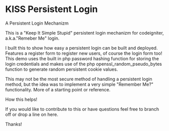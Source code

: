 KISS Persistent Login
=====================

A Persistent Login Mechanizm

This is a "Keep It Simple Stupid" persistent login mechanizm for codeigniter, a.k.a."Remeber Me" login.

I built this to show how easy a persistent login can be built and deployed. 
Features a register form to register new users, of course the login form too! 
This demo uses the built in php password hashing function for storing the login credentials
and makes use of the php openssl_random_pseudo_bytes function to generate random persistent cookie values.

This may not be the most secure method of handling a persistent login method, but the idea was to implement a very simple
"Remember Me?" functionality. More of a starting point or reference. 

How this helps!

If you would like to contribute to this or have questions feel free to branch off or drop a line on here.

Thanks!     
 
 